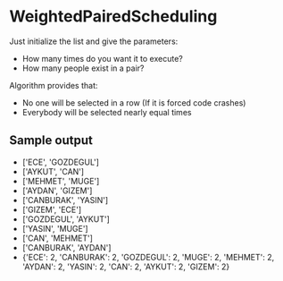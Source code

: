 # WeightedPairedScheduling

Just initialize the list and give the parameters:
  - How many times do you want it to execute?
  - How many people exist in a pair?

Algorithm provides that:
  - No one will be selected in a row (If it is forced code crashes)
  - Everybody will be selected nearly equal times

Sample output
---------------
- ['ECE', 'GOZDEGUL']
- ['AYKUT', 'CAN']
- ['MEHMET', 'MUGE']
- ['AYDAN', 'GIZEM']
- ['CANBURAK', 'YASIN']
- ['GIZEM', 'ECE']
- ['GOZDEGUL', 'AYKUT']
- ['YASIN', 'MUGE']
- ['CAN', 'MEHMET']
- ['CANBURAK', 'AYDAN']
- {'ECE': 2, 'CANBURAK': 2, 'GOZDEGUL': 2, 'MUGE': 2, 'MEHMET': 2, 'AYDAN': 2, 'YASIN': 2, 'CAN': 2, 'AYKUT': 2, 'GIZEM': 2}
